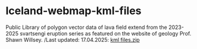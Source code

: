 # Iceland-webmap-kml-files
Public Library of polygon vector data of lava field extend from the 2023-2025 svartsengi eruption series as featured on the website of geology Prof. Shawn Willsey. 
/Last updated: 17.04.2025:
[kml files.zip](https://github.com/user-attachments/files/19795415/kml.files.zip)
